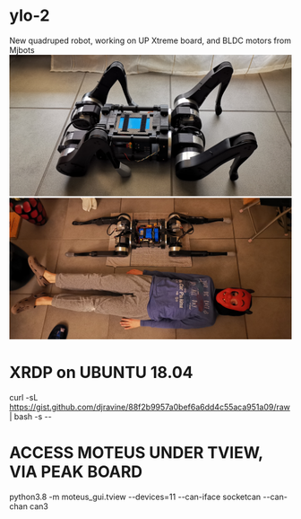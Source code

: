 # ylo-2
New quadruped robot, working on UP Xtreme board, and BLDC motors from Mjbots
![Alt text](/IMG_20210207_131853.jpg?raw=true "Ylo-2")
![Alt text](/IMG_20210213_200148.jpg?raw=true "Ylo-2_and_my_son")

# XRDP on UBUNTU 18.04
curl -sL https://gist.github.com/djravine/88f2b9957a0bef6a6dd4c55aca951a09/raw | bash -s --

# ACCESS MOTEUS UNDER TVIEW, VIA PEAK BOARD
python3.8 -m moteus_gui.tview --devices=11 --can-iface socketcan --can-chan can3

